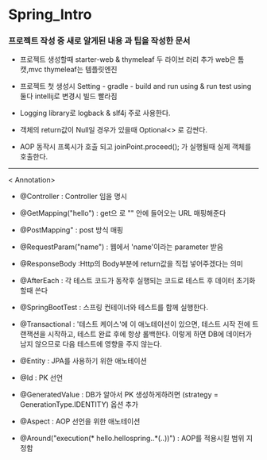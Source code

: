 # Spring_Intro

### 프로젝트 작성 중 새로 알게된 내용 과 팁을 작성한 문서

+ 프로젝트 생성할때 starter-web & thymeleaf 두 라이브 러리 추가
 web은 톰캣,mvc thymeleaf는 템플릿엔진

+ 프로젝트 첫 생성시 Setting - gradle - build and run using & run test using 둘다 intellij로 변경시 빌드 빨라짐

+ Logging library로 logback & slf4j 주로 사용한다.
  
+ 객체의 return값이 Null일 경우가 있을때 Optional<> 로 감싼다.

+ AOP 동작시 프록시가 호출 되고 joinPoint.proceed(); 가 실행될때 실제 객체를 호출한다.


-----
< Annotation>
+ @Controller : Controller 임을 명시

+ @GetMapping("hello") : get으 로 "" 안에 들어오는 URL 매핑해준다

+ @PostMapping" : post 방식 매핑

+ @RequestParam("name") : 웹에서 'name'이라는 parameter 받음

+ @ResponseBody :Http의 Body부분에 return값을 직접 넣어주겠다는 의미

+ @AfterEach : 각 테스트 코드가 동작후 실행되는 코드로 테스트 후 데이터 초기화 할때 쓴다

+ @SpringBootTest : 스프링 컨테이너와 테스트를 함께 실행한다.

+ @Transactional : '테스트 케이스'에 이 애노테이션이 있으면, 테스트 시작 전에 트랜잭션을 시작하고, 
  테스트 완료 후에 항상 롤백한다. 
  이렇게 하면 DB에 데이터가 남지 않으므로 다음 테스트에 영향을 주지 않는다.
  
+ @Entity : JPA를 사용하기 위한 애노테이션
+ @Id : PK 선언
+ @GeneratedValue : DB가 알아서 PK 생성하게하려면 (strategy = GenerationType.IDENTITY) 옵션 추가

+ @Aspect : AOP 선언을 위한 애노테이션

+ @Around("execution(* hello.hellospring..*(..))") : AOP를 적용시킬 범위 지정함